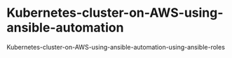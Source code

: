 # Kubernetes-cluster-on-AWS-using-ansible-automation
Kubernetes-cluster-on-AWS-using-ansible-automation-using-ansible-roles

